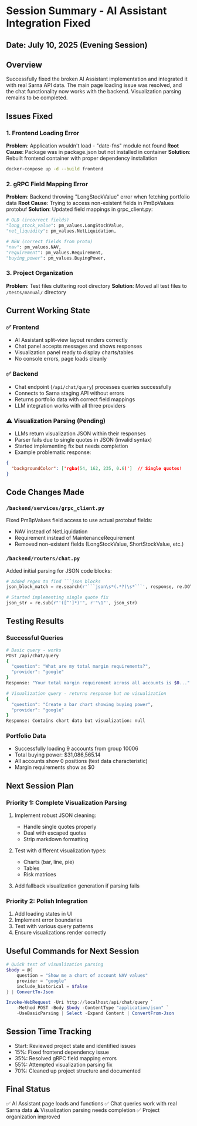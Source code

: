 # Session Summary - AI Assistant Integration Fixed

## Date: July 10, 2025 (Evening Session)

## Overview
Successfully fixed the broken AI Assistant implementation and integrated it with real Sarna API data. The main page loading issue was resolved, and the chat functionality now works with the backend. Visualization parsing remains to be completed.

## Issues Fixed

### 1. Frontend Loading Error
**Problem**: Application wouldn't load - "date-fns" module not found
**Root Cause**: Package was in package.json but not installed in container
**Solution**: Rebuilt frontend container with proper dependency installation
```bash
docker-compose up -d --build frontend
```

### 2. gRPC Field Mapping Error
**Problem**: Backend throwing "LongStockValue" error when fetching portfolio data
**Root Cause**: Trying to access non-existent fields in PmBpValues protobuf
**Solution**: Updated field mappings in grpc_client.py:
```python
# OLD (incorrect fields)
"long_stock_value": pm_values.LongStockValue,
"net_liquidity": pm_values.NetLiquidation,

# NEW (correct fields from proto)
"nav": pm_values.NAV,
"requirement": pm_values.Requirement,
"buying_power": pm_values.BuyingPower,
```

### 3. Project Organization
**Problem**: Test files cluttering root directory
**Solution**: Moved all test files to `/tests/manual/` directory

## Current Working State

### ✅ Frontend
- AI Assistant split-view layout renders correctly
- Chat panel accepts messages and shows responses
- Visualization panel ready to display charts/tables
- No console errors, page loads cleanly

### ✅ Backend
- Chat endpoint (`/api/chat/query`) processes queries successfully
- Connects to Sarna staging API without errors
- Returns portfolio data with correct field mappings
- LLM integration works with all three providers

### ⚠️ Visualization Parsing (Pending)
- LLMs return visualization JSON within their responses
- Parser fails due to single quotes in JSON (invalid syntax)
- Started implementing fix but needs completion
- Example problematic response:
```json
{
  "backgroundColor": ['rgba(54, 162, 235, 0.6)']  // Single quotes!
}
```

## Code Changes Made

### `/backend/services/grpc_client.py`
Fixed PmBpValues field access to use actual protobuf fields:
- NAV instead of NetLiquidation
- Requirement instead of MaintenanceRequirement
- Removed non-existent fields (LongStockValue, ShortStockValue, etc.)

### `/backend/routers/chat.py`
Added initial parsing for JSON code blocks:
```python
# Added regex to find ```json blocks
json_block_match = re.search(r'```json\s*(.*?)\s*```', response, re.DOTALL)

# Started implementing single quote fix
json_str = re.sub(r"'([^']*)'", r'"\1"', json_str)
```

## Testing Results

### Successful Queries
```bash
# Basic query - works
POST /api/chat/query
{
  "question": "What are my total margin requirements?",
  "provider": "google"
}
Response: "Your total margin requirement across all accounts is $0..."

# Visualization query - returns response but no visualization
{
  "question": "Create a bar chart showing buying power",
  "provider": "google"  
}
Response: Contains chart data but visualization: null
```

### Portfolio Data
- Successfully loading 9 accounts from group 10006
- Total buying power: $31,086,565.14
- All accounts show 0 positions (test data characteristic)
- Margin requirements show as $0

## Next Session Plan

### Priority 1: Complete Visualization Parsing
1. Implement robust JSON cleaning:
   - Handle single quotes properly
   - Deal with escaped quotes
   - Strip markdown formatting

2. Test with different visualization types:
   - Charts (bar, line, pie)
   - Tables
   - Risk matrices

3. Add fallback visualization generation if parsing fails

### Priority 2: Polish Integration
1. Add loading states in UI
2. Implement error boundaries
3. Test with various query patterns
4. Ensure visualizations render correctly

## Useful Commands for Next Session

```powershell
# Quick test of visualization parsing
$body = @{
    question = "Show me a chart of account NAV values"
    provider = "google"
    include_historical = $false
} | ConvertTo-Json

Invoke-WebRequest -Uri http://localhost/api/chat/query `
    -Method POST -Body $body -ContentType "application/json" `
    -UseBasicParsing | Select -Expand Content | ConvertFrom-Json
```

## Session Time Tracking
- Start: Reviewed project state and identified issues
- 15%: Fixed frontend dependency issue
- 35%: Resolved gRPC field mapping errors
- 55%: Attempted visualization parsing fix
- 70%: Cleaned up project structure and documented

## Final Status
✅ AI Assistant page loads and functions
✅ Chat queries work with real Sarna data
⚠️ Visualization parsing needs completion
✅ Project organization improved